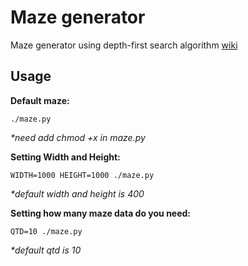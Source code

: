Maze generator
=====
Maze generator using depth-first search algorithm 
[wiki](https://en.wikipedia.org/wiki/Maze_generation_algorithm)

Usage
-----

__Default maze:__
```
./maze.py
```
_*need add  chmod +x in maze.py_

__Setting Width and Height:__
```
WIDTH=1000 HEIGHT=1000 ./maze.py
```
_*default width and height is 400_

__Setting how many maze data do you need:__
```
QTD=10 ./maze.py
```
_*default qtd is 10_
